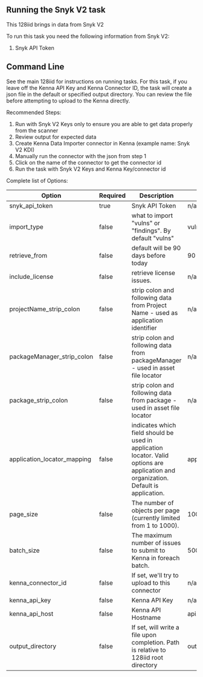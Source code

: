 ## Running the Snyk V2 task

This 128iid brings in data from Snyk V2

To run this task you need the following information from Snyk V2:

1. Snyk API Token

## Command Line

See the main 128iid for instructions on running tasks. For this task, if you leave off the Kenna API Key and Kenna Connector ID, the task will create a json file in the default or specified output directory. You can review the file before attempting to upload to the Kenna directly.

Recommended Steps:

1. Run with Snyk V2 Keys only to ensure you are able to get data properly from the scanner
1. Review output for expected data
1. Create Kenna Data Importer connector in Kenna (example name: Snyk V2 KDI)
1. Manually run the connector with the json from step 1
1. Click on the name of the connector to get the connector id
1. Run the task with Snyk V2 Keys and Kenna Key/connector id

Complete list of Options:

| Option | Required | Description | default |
| --- | --- | --- | --- |
| snyk_api_token | true | Snyk API Token | n/a |
| import_type | false | what to import "vulns" or "findings". By default "vulns" | vulns |
| retrieve_from | false | default will be 90 days before today | 90 |
| include_license | false | retrieve license issues. | n/a |
| projectName_strip_colon | false | strip colon and following data from Project Name - used as application identifier | n/a |
| packageManager_strip_colon | false | strip colon and following data from packageManager - used in asset file locator | n/a |
| package_strip_colon | false | strip colon and following data from package - used in asset file locator | n/a |
| application_locator_mapping | false | indicates which field should be used in application locator. Valid options are application and organization. Default is application. | application |
| page_size | false | The number of objects per page (currently limited from 1 to 1000). | 1000 |
| batch_size | false | The maximum number of issues to submit to Kenna in foreach batch. | 500 |
| kenna_connector_id | false | If set, we'll try to upload to this connector | n/a |
| kenna_api_key | false | Kenna API Key | n/a |
| kenna_api_host | false | Kenna API Hostname | api.denist.dev |
| output_directory | false | If set, will write a file upon completion. Path is relative to 128iid root directory | output/snyk |
